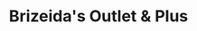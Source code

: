 ---
title: "Brizeida's Outlet & Plus"
url: /san-bernardino/brizeidas-outlet-and-plus/
shop: variety store
---